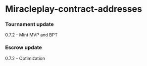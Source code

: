 # Miracleplay-contract-addresses

### Tournament update
0.7.2 - Mint MVP and BPT

### Escrow update
0.7.2 - Optimization